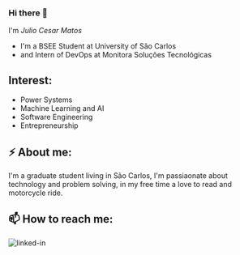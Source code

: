 ### Hi there 👋

I'm <i>Julio Cesar Matos</i>
- I'm a BSEE Student at University of São Carlos
- and Intern of DevOps at Monitora Soluções Tecnológicas

## Interest:
- Power Systems
- Machine Learning and AI
- Software Engineering
- Entrepreneurship

## ⚡  About me:

I'm a graduate student living in São Carlos, I'm passiaonate about technology and problem solving, in my free time a love to read and motorcycle ride.

## 📫 How to reach me:

[<img align="left" alt="linked-in" src="https://img.shields.io/badge/linkedin-%230077B5.svg?&style=for-the-badge&logo=linkedin&logoColor=white" />](https://www.linkedin.com/in/jcdematos/)

<!--
**jcdematos/jcdematos** is a ✨ _special_ ✨ repository because its `README.md` (this file) appears on your GitHub profile.

Here are some ideas to get you started:

- 🔭 I’m currently working on ...
- 🌱 I’m currently learning ...
- 👯 I’m looking to collaborate on ...
- 🤔 I’m looking for help with ...
- 💬 Ask me about ...
- 📫 How to reach me: ...
- 😄 Pronouns: ...
- ⚡ Fun fact: ...
-->
